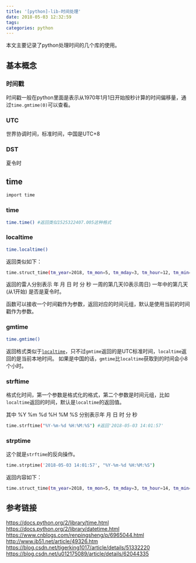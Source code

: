 ```yaml
---
title: '[python]-lib-时间处理'
date: 2018-05-03 12:32:59
tags:
categories: python
---
```


本文主要记录了python处理时间的几个库的使用。

<!--more-->

## 基本概念

### 时间戳

时间戳一般在python里面是表示从1970年1月1日开始按秒计算的时间偏移量，通过`time.gmtime(0)`可以查看。

### UTC

世界协调时间，标准时间，中国是UTC+8

### DST

夏令时

## time

``` bash
import time
```

### time

``` bash
time.time() #返回类似1525322407.005这种格式
```

### localtime

``` bash
time.localtime()
```

返回类似如下：

``` bash
time.struct_time(tm_year=2018, tm_mon=5, tm_mday=3, tm_hour=12, tm_min=34, tm_sec=17, tm_wday=3, tm_yday=123, tm_isdst=0)
```
返回的雷人分别表示 年 月 日 时 分 秒 一周的第几天(0表示周日) 一年中的第几天(从1开始) 是否是夏令时。

函数可以接收一个时间戳作为参数，返回对应的时间元组，默认是使用当前的时间戳作为参数。

### gmtime

``` bash
time.gmtime()
```

返回格式类似于[`localtime`](#localtime)，只不过`gmtime`返回的是UTC标准时间，`localtime`返回的是当前本地时间。
如果是中国的话，`gmtime`比`localtime`获取到的时间会小8个小时。

### strftime

格式化时间，第一个参数是格式化的格式，第二个参数是时间元组，比如`localtime`返回的时间，默认是`localtime`的返回值。

其中 %Y %m %d %H %M %S 分别表示年 月 日 时 分 秒

``` bash
time.strftime("%Y-%m-%d %H:%M:%S") #返回'2018-05-03 14:01:57'
```

### strptime

这个就是`strftime`的反向操作。

``` bash
time.strptime('2018-05-03 14:01:57', "%Y-%m-%d %H:%M:%S")
```

返回内容如下：

``` bash
time.struct_time(tm_year=2018, tm_mon=5, tm_mday=3, tm_hour=14, tm_min=1, tm_sec=57, tm_wday=3, tm_yday=123, tm_isdst=-1)
```

## 参考链接

https://docs.python.org/2/library/time.html
https://docs.python.org/2/library/datetime.html
https://www.cnblogs.com/renpingsheng/p/6965044.html
http://www.jb51.net/article/49326.htm
https://blog.csdn.net/tigerking1017/article/details/51332220
https://blog.csdn.net/u012175089/article/details/62044335
